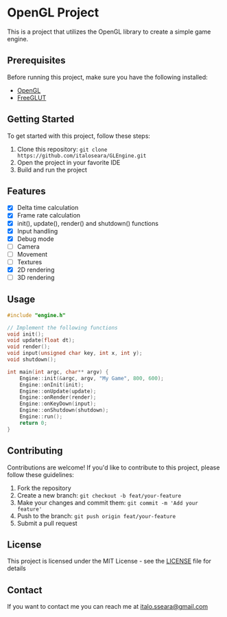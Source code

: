 # OpenGL Project

This is a project that utilizes the OpenGL library to create a simple game engine.

## Prerequisites

Before running this project, make sure you have the following installed:

- [OpenGL](https://www.opengl.org/)
- [FreeGLUT](http://freeglut.sourceforge.net/)

## Getting Started

To get started with this project, follow these steps:

1. Clone this repository: `git clone https://github.com/italoseara/GLEngine.git`
2. Open the project in your favorite IDE
3. Build and run the project

## Features

- [x] Delta time calculation
- [x] Frame rate calculation
- [x] init(), update(), render() and shutdown() functions
- [x] Input handling
- [x] Debug mode
- [ ] Camera
- [ ] Movement
- [ ] Textures
- [x] 2D rendering
- [ ] 3D rendering

## Usage

```cpp
#include "engine.h"

// Implement the following functions
void init();
void update(float dt);
void render();
void input(unsigned char key, int x, int y);
void shutdown();

int main(int argc, char** argv) {
    Engine::init(&argc, argv, "My Game", 800, 600);
    Engine::onInit(init);
    Engine::onUpdate(update);
    Engine::onRender(render);
    Engine::onKeyDown(input);
    Engine::onShutdown(shutdown);
    Engine::run();
    return 0;
}
```

## Contributing

Contributions are welcome! If you'd like to contribute to this project, please follow these guidelines:

1. Fork the repository
2. Create a new branch: `git checkout -b feat/your-feature`
3. Make your changes and commit them: `git commit -m 'Add your feature'`
4. Push to the branch: `git push origin feat/your-feature`
5. Submit a pull request

## License

This project is licensed under the MIT License - see the [LICENSE](LICENSE) file for details

## Contact

If you want to contact me you can reach me at [italo.sseara@gmail.com](mailto:italo.sseara@gmail.com)
